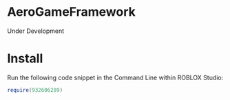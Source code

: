 # AeroGameFramework
Under Development

# Install
Run the following code snippet in the Command Line within ROBLOX Studio:
```lua
require(932606289)
```
